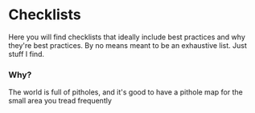 # Checklists

Here you will find checklists that ideally include best practices and why they're best practices. By no means meant to be an exhaustive list. Just stuff I find.

### Why?

The world is full of pitholes, and it's good to have a pithole map for the small area you tread frequently
